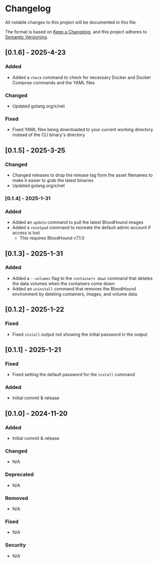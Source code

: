 # Changelog
All notable changes to this project will be documented in this file.

The format is based on [Keep a Changelog](https://keepachangelog.com/en/1.0.0/),
and this project adheres to [Semantic Versioning](https://semver.org/spec/v2.0.0.html).

## [0.1.6] - 2025-4-23

### Added

* Added a `check` command to check for necessary Docker and Docker Compose commands and the YAML files

### Changed

* Updated golang.org/x/net

### Fixed

* Fixed YAML files being downloaded to your current working directory instead of the CLI binary's directory

## [0.1.5] - 2025-3-25

### Changed

* Changed releases to drop the release tag form the asset filenames to make it easier to grab the latest binaries
* Updated golang.org/x/net

### [0.1.4] - 2025-1-31

### Added

* Added an `update` command to pull the latest BloodHound images
* Added a `resetpwd` command to recreate the default admin account if access is lost
  * This requires BloodHound v7.1.0

## [0.1.3] - 2025-1-31

### Added

* Added a `--volumes` flag to the `containers down` command that deletes the data volumes when the containers come down
* Added an `uninstall` command that removes the BloodHound environment by deleting containers, images, and volume data

## [0.1.2] - 2025-1-22

### Fixed

* Fixed `install` output not showing the initial password in the output

## [0.1.1] - 2025-1-21

### Fixed

* Fixed setting the default password for the `install` command

### Added

* Initial commit & release

## [0.1.0] - 2024-11-20

### Added

* Initial commit & release

### Changed

* N/A

### Deprecated

* N/A

### Removed

* N/A

### Fixed

* N/A

### Security

* N/A
